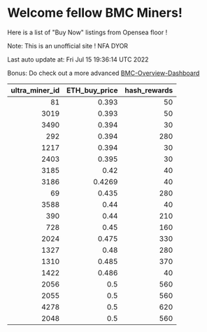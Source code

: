 # Welcome fellow BMC Miners!
Here is a list of "Buy Now" listings from Opensea floor !

Note: This is an unofficial site ! NFA DYOR

Last auto update at: Fri Jul 15 19:36:14 UTC 2022

Bonus: Do check out a more advanced [BMC-Overview-Dashboard](https://dune.com/defifunk/BMC-Overview-Dashboard)


|   ultra_miner_id |   ETH_buy_price |   hash_rewards |
|-----------------:|----------------:|---------------:|
|               81 |          0.393  |             50 |
|             3019 |          0.393  |             50 |
|             3490 |          0.394  |             30 |
|              292 |          0.394  |            280 |
|             1217 |          0.394  |             30 |
|             2403 |          0.395  |             30 |
|             3185 |          0.42   |             40 |
|             3186 |          0.4269 |             40 |
|               69 |          0.435  |            280 |
|             3588 |          0.44   |             40 |
|              390 |          0.44   |            210 |
|              728 |          0.45   |            160 |
|             2024 |          0.475  |            330 |
|             1327 |          0.48   |            280 |
|             1310 |          0.485  |            370 |
|             1422 |          0.486  |             40 |
|             2056 |          0.5    |            560 |
|             2055 |          0.5    |            560 |
|             4278 |          0.5    |            620 |
|             2048 |          0.5    |            560 |
